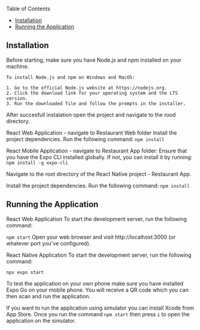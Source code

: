 Table of Contents

- [Installation](#installation)
- [Running the Application](#running)

## Installation

Before starting, make sure you have Node.js and npm installed on your machine.

    To install Node.js and npm on Windows and MacOS:

    1. Go to the official Node.js website at https://nodejs.org.
    2. Click the download link for your operating system and the LTS version.
    3. Run the downloaded file and follow the prompts in the installer.

After succesfull instalation open the project and navigate to the rood directory.

React Web Application - navigate to Restaurant Web folder
Install the project dependencies. Run the following command:
`npm install`

React Mobile Application - navigate to Restaurant App folder:
Ensure that you have the Expo CLI installed globally. If not, you can install it by running:
`npm install -g expo-cli`

Navigate to the root directory of the React Native project - Restaurant App.

Install the project dependencies. Run the following command:
`npm install`

## Running the Application

React Web Application
To start the development server, run the following command:

`npm start`
Open your web browser and visit http://localhost:3000 (or whatever port you've configured).

React Native Application
To start the development server, run the following command:

`npx expo start`

To test the application on your own phone make sure you have installed Expo Go on your mobile phone.
You will receive a QR code which you can then scan and run the application.

If you want to run the application using simulator you can install Xcode from App Store. Once you run the command `npm start` then press `i` to open the application on the simulator.

